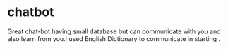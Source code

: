 # chatbot
Great chat-bot having small database but can communicate with you and also learn from you.I used English Dictionary to communicate in starting .
